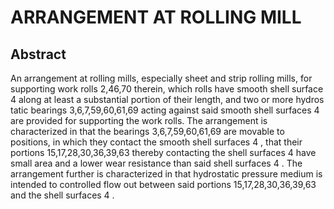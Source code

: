 # ARRANGEMENT AT ROLLING MILL

## Abstract
An arrangement at rolling mills, especially sheet and strip rolling mills, for supporting work rolls 2,46,70 therein, which rolls have smooth shell surface 4 along at least a substantial portion of their length, and two or more hydros tatic bearings 3,6,7,59,60,61,69 acting against said smooth shell surfaces 4 are provided for supporting the work rolls. The arrangement is characterized in that the bearings 3,6,7,59,60,61,69 are movable to positions, in which they contact the smooth shell surfaces 4 , that their portions 15,17,28,30,36,39,63 thereby contacting the shell surfaces 4 have small area and a lower wear resistance than said shell surfaces 4 . The arrangement further is characterized in that hydrostatic pressure medium is intended to controlled flow out between said portions 15,17,28,30,36,39,63 and the shell surfaces 4 .